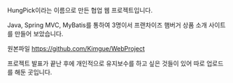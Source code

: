 HungPick이라는 이름으로 만든 협업 웹 프로젝트입니다.

Java, Spring MVC, MyBatis를 통하여 3명이서 프랜차이즈 햄버거 상품 소개 사이트를 만들어 보았습니다.

원본파일
https://github.com/Kimgue/WebProject

프로젝트 발표가 끝난 후에 개인적으로 유지보수를 하고 싶은 것들이 있어 따로 업로드를 해둔 곳입니다. 
